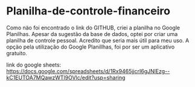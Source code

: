 # Planilha-de-controle-financeiro
Como näo foi encontrado o link do GITHUB, criei a planilha no Google Planilhas.   Apesar da sugestão da base de dados, optei por criar uma planilha de controle pessoal. Acredito que seria mais útil para meu uso.  A opçäo pela utilização do Google Planillhas, foi por ser um aplicativo gratuito.

link do google sheets: https://docs.google.com/spreadsheets/d/1Rx9465jjcrI6gJNlEzg--kC1EUTOA7MQawzWTl9OVlc/edit?usp=sharing
